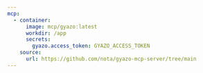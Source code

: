 ```yaml
---
mcp:
  - container:
      image: mcp/gyazo:latest
      workdir: /app
      secrets:
        gyazo.access_token: GYAZO_ACCESS_TOKEN
    source:
      url: https://github.com/nota/gyazo-mcp-server/tree/main
---
```

